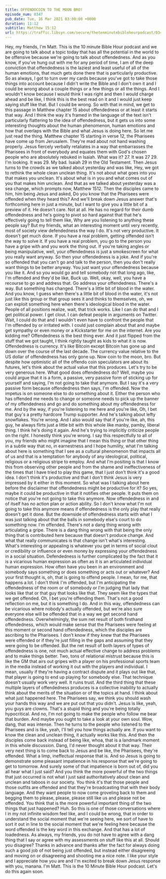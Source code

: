 ```yaml
---
title: OFFENDOCOIN TO THE MOON BRO!
episode_num: 0347
pub_date: Tue, 16 Mar 2021 03:00:00 +0000
duration: 11:12
subtitle: Matthew 15:12
url: https://traffic.libsyn.com/secure/thetenminutebiblehourpodcast/0347_-_OFFENDOCOIN_TO_THE_MOON_BRO.mp3
---
```


 Hey, my friends, I'm Matt. This is the 10 minute Bible Hour podcast and we are going to talk about a topic today that has all the potential in the world to be offensive because we're going to talk about offendedness. And as you know, if you've hung out with me for any period of time, I am of the deep conviction that offendedness is the laziest and least useful of all of the human emotions, that much gets done there that is particularly productive. So as always, I got to turn over my cards because you've got to take those things into account because I didn't write the Bible and I don't own it and I could be wrong about a couple things or a few things or all the things. And I wouldn't know because I would think I was right and then I would charge ahead and be like, I think this is the best read on it and I would just keep saying stuff like that. But I could be wrong. So with that in mind, we get to this passage in Matthew chapter 15 about offendedness or at least it starts that way. And I think the way it's framed in the language of the text isn't particularly flattering to the idea of offendedness, but it gets us into some interesting thoughts about the human phenomenon, human emotions and how that overlaps with the Bible and what Jesus is doing here. So let me just read the thing. Matthew chapter 15 starting in verse 12, the Pharisees have come up from Jerusalem. They're mad about not hand washing properly. Jesus fiercely verbally retaliates in a way that embarrasses the Pharisees in front of everybody and equates them with God's chosen people who are absolutely rebuked in Isaiah. What was it? 27. It was 27 29. I'm looking. It was 29. My bad. Isaiah 29 in the Old Testament. Then Jesus turns to the crowds as we talked about yesterday and was like, Hey, we got to rethink the whole clean unclean thing. It's not about what goes into you that makes you unclean. It's about what is in you and what comes out of you that makes him unclean. And that as we talked about yesterday was a sea change, which prompts now, Matthew 1512. Then the disciples came to him, him being Jesus and asked, Do you know that the Pharisees were offended when they heard this? And we'll break down Jesus answer that's forthcoming here in just a minute, but I want to give you a little bit of a preview of it. He doesn't care. Not at all. He has no regard for their dumb offendedness and he's going to pivot so hard against that that he's effectively going to tell them like, Why are you listening to anything these people say? But my friends, what an interesting moment until very recently, most of society view defendedness the way I do. It's not very productive. It doesn't get much done. If you have a real problem, getting offended isn't the way to solve it. If you have a real problem, you go to the person you have a gripe with and you work the thing out. If you're taking angles or being manipulative, well, your offendedness is just a smokescreen for what you really want anyway. So then your offendedness is a joke. And if you're so offended that you can't go and talk to the person, then you don't really want things to be better anyway. You just want your offendedness because you like it. And so you would go and tell somebody not that long ago, like, I'm offended and they'd be like, Buck up. Well, okay, well, you have a recourse to go and address that. Go address your offendedness. There's a way. But something has changed. There's a little bit of blood in the water. And you know, I guess when there's a little bit of blood in the water, it's not just like this group or that group sees it and thinks to themselves, oh, we can exploit something here when there's ideological blood in the water. People of all positions realize, wait, that trick works. Like I can do that and I get political power. I get clout. I can defeat people in arguments on Twitter. Wait, I could do that and I wouldn't even have to confront the people that I'm offended by or irritated with. I could just complain about that and maybe get sympathy or even money or a Kickstarter for me on the internet. Are you kidding me? Offendedness is the best thing ever. And it just flipped from the stuff that we got taught, I think rightly taught as kids to what it is now. Offendedness is currency. It's like Bitcoin except Bitcoin has gone up and down over the course of the last decade. The currency value relative to the US dollar of offendedness has only gone up. Now coin to the moon, bro. But despite how optimistic all of the offendo coin speculators are about its futures, let's think about the actual value that this produces. Let's try to be very generous here. What good does offendedness do? Well, maybe you could argue that it is a form, a passive, very passive form of sticking up for yourself and saying, I'm not going to take that anymore. But I say it's a very passive form because offendedness then says, I'm offended. Now the impetus is on someone else to do something about it. Either the person who has offended me needs to change or someone needs to pick up the banner of my offendedness and go and do something about my offendedness for me. And by the way, if you're listening to me here and you're like, Oh, I bet that guy's a pretty hardcore Trump supporter. And he's talking about lefty snowflakes. You're wrong. And I also would say that if you're like, ah, this guy, he always flirts just a little bit with this whole like manby, pamby, liberal thing. I think he's doing it again. And he's trying to implicitly criticize people on the right. I honestly think you're wrong. I say this respectfully to all of you, my friends who might imagine that I mean this thing or that other thing in a subtle way that no, in earnestness and I hope humility, what I'm talking about here is something that I see as a cultural phenomenon that impacts all of us and that is a temptation for anybody of any ideological, political, religious or a religious stripe to employ. And what I'm positing is that I know this from observing other people and from the shame and ineffectiveness of the times that I have tried to play this game, that I just don't think it's a good idea. I don't think it's productive and that I don't think Jesus is very impressed by it either in this moment. So what was I talking about here before the disclaimer that offendedness might be productive for it? So yes, maybe it could be productive in that it notifies other people. It puts them on notice that you're not going to take this anymore. Now offendedness in and of itself has no action plan or action ability. So I don't know what I'm not going to take this anymore means if offendedness is the only play that really doesn't get it done. But the downside of offendedness starts with what I was just talking about that the balls in somebody else's court to do something now. I'm offended. There's not a dang thing wrong with articulating a gripe. There is a dang thing wrong with that being the only thing that is contributed here because that doesn't produce change. And what that really communicates is that change isn't what's interesting. What's interesting or appealing is whatever you get in terms of social clout or credibility or influence or even money by expressing your offendedness in a social situation. Defendedness is further complicated by the fact that it is a vicarious human expression as often as it is an articulated individual human expression. How often have you been in an environment and somebody says something or does something or acts out or whatever? And your first thought is, oh, that is going to offend people. I mean, for me, that happens a lot. I don't think I'm offended, but I'm anticipating the offendedness of the room or of somebody or I'm judging that lady that looks like that or that guy that looks like that. They seem like the types that we get offended. Oh, I bet you're offending them. That's not a good reflection on me, but it is something I do. And in this way, offendedness can be vicarious where nobody's actually offended, but we're also sure everyone else will be offended that in a way we get second hand offendedness. Overwhelmingly, the sum net result of both firsthand offendedness, which would make sense that the Pharisees were feeling at this moment or second hand offendedness, which the disciples are ascribing to the Pharisees. I don't know if they knew that the Pharisees were offended or if they're just filling in the gaps and assuming that they were going to be offended. But the net result of both layers of types of offendedness is one, not much actual effective change to address problems and to make things better. Two, tons of relational mistrust because this is like the GM that airs out gripes with a player on his professional sports team in the media instead of working it out with the players and individual. I mean, usually if they're having a contract dispute and it plays out like that, that player is going to end up playing for somebody else. That technique doesn't usually work very well. It ruins trust. And the third thing that these multiple layers of offendedness produces is a collective inability to actually think about the merits of the situation or of the topics at hand. I think about what just happened here. The Pharisees say, we think you should wash your hands this way and we are put out that you didn't. Jesus is like, yeah, you guys are clowns. That's a stupid thing and you're being totally hypocritical. And no, I'm not going to make the people who follow me bear that burden. And maybe you ought to take a look at your own soul. Wow, dang, that was intense. Then he turns to the people who listened to the Pharisees and is like, yeah, I'll tell you how things actually are. If you want to know the clean and unclean thing, it actually works like this. And then the disciples come back instead of being like, whoa, that is a landmark moment in this whole discussion. Dang, I'd never thought about it that way. Their very next thing is to come back to Jesus and be like, the Pharisees, they're offended. What a limp, ineffectual response that is. And so Jesus is going to demonstrate some pleasant impatience in his response that we're going to get to tomorrow. And surely some of that impatience is born out of, did you all hear what I just said? And you think the more powerful of the two things that just occurred is not what I just said authoritatively about clean and unclean and taboos in our society. You think it's that those people and those outfits are offended and that they're broadcasting that with their body language. And they want people to now come groveling back to them and begging them to please, please, please still like us and please not be offended. You think that is the more powerful important thing of the two things that just happened? Huh. So this is one of those conversations where I in my not infinite wisdom feel like, and I could be wrong, that in order to understand the social moment that we're seeing here, we sort of have to sort it out in line to the social moment that we're feeling here because the word offended is the key word in this exchange. And that has a lot of loadedness. As always, my friends, you do not have to agree with a dang thing that I say or agree with my assessments on stuff like this at all. Should you disagree? Thanks in advance and thanks after the fact for always doing such a good job of not being just offended, but instead either disagreeing and moving on or disagreeing and shooting me a nice note. I like your style and I appreciate how you are and I'm excited to break down Jesus response with you, manana. I'm Matt. This is the 10 Minute Bible Hour podcast. Let's do this again soon.
